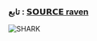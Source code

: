 

### تابع : [𝗦𝗢𝗨𝗥𝗖𝗘 raven](https://t.me/bz1bb) ###

![SHARK](https://telegra.ph/%D8%B3%D8%B3%D9%88%D8%B1%D8%B3-%D8%B1%D9%8A%D9%81%D9%86-02-18)
